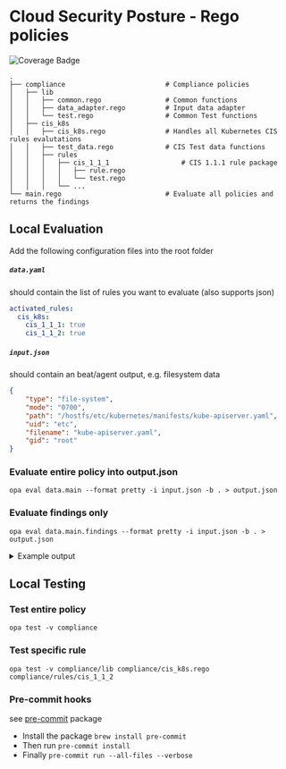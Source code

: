 # Cloud Security Posture - Rego policies

![Coverage Badge](https://img.shields.io/endpoint?url=https://gist.githubusercontent.com/oren-zohar/a7160df46e48dff45b24096de9302d38/raw/csp-security-policies__heads_main.json)



    .
    ├── compliance                         # Compliance policies
    │   ├── lib
    │   │   ├── common.rego                # Common functions
    │   │   ├── data_adapter.rego          # Input data adapter
    │   │   └── test.rego                  # Common Test functions
    │   ├── cis_k8s
    │   │   ├── cis_k8s.rego               # Handles all Kubernetes CIS rules evalutations
    │   │   ├── test_data.rego             # CIS Test data functions
    │   │   ├── rules
    │   │   │   ├── cis_1_1_1                  # CIS 1.1.1 rule package 
    │   │   │   │   ├── rule.rego
    │   │   │   │   └── test.rego
    │   │   │   └── ...
    └── main.rego                          # Evaluate all policies and returns the findings
    
## Local Evaluation
Add the following configuration files into the root folder
##### `data.yaml`
should contain the list of rules you want to evaluate (also supports json)

```yaml
activated_rules:
  cis_k8s:
    cis_1_1_1: true
    cis_1_1_2: true
```

##### `input.json`
should contain an beat/agent output, e.g. filesystem data

```json
{
    "type": "file-system",
    "mode": "0700",
    "path": "/hostfs/etc/kubernetes/manifests/kube-apiserver.yaml",
    "uid": "etc",
    "filename": "kube-apiserver.yaml",
    "gid": "root"
}
```

### Evaluate entire policy into output.json
`opa eval data.main --format pretty -i input.json -b . > output.json`

### Evaluate findings only
`opa eval data.main.findings --format pretty -i input.json -b . > output.json`

<details> 
<summary>Example output</summary>
  
```json
{
  "findings": [
    {
      "result": {
        "evaluation": "failed",
        "evidence": {
          "filemode": "0700"
        }
      },
      "rule": {
        "benchmark": "CIS Kubernetes",
        "description": "The API server pod specification file controls various parameters that set the behavior of the API server. You should restrict its file permissions to maintain the integrity of the file. The file should be writable by only the administrators on the system.",
        "impact": "None",
        "name": "Ensure that the API server pod specification file permissions are set to 644 or more restrictive",
        "remediation": "chmod 644 /etc/kubernetes/manifests/kube-apiserver.yaml",
        "tags": [
          "CIS",
          "CIS v1.6.0",
          "Kubernetes",
          "CIS 1.1.1",
          "Master Node Configuration"
        ]
      }
    },
    {
      "result": {
        "evaluation": "passed",
        "evidence": {
          "gid": "root",
          "uid": "root"
        }
      },
      "rule": {
        "benchmark": "CIS Kubernetes",
        "description": "The API server pod specification file controls various parameters that set the behavior of the API server. You should set its file ownership to maintain the integrity of the file. The file should be owned by root:root.",
        "impact": "None",
        "name": "Ensure that the API server pod specification file ownership is set to root:root",
        "remediation": "chown root:root /etc/kubernetes/manifests/kube-apiserver.yaml",
        "tags": [
          "CIS",
          "CIS v1.6.0",
          "Kubernetes",
          "CIS 1.1.2",
          "Master Node Configuration"
        ]
      }
    }
  ],
  "resource": {
    "filename": "kube-apiserver.yaml",
    "gid": "root",
    "mode": "0700",
    "path": "/hostfs/etc/kubernetes/manifests/kube-apiserver.yaml",
    "type": "file-system",
    "uid": "root"
  }
}
```
  
</details>

## Local Testing
### Test entire policy
`opa test -v compliance`

### Test specific rule
`opa test -v compliance/lib compliance/cis_k8s.rego compliance/rules/cis_1_1_2`

### Pre-commit hooks
see [pre-commit](https://pre-commit.com/) package

- Install the package `brew install pre-commit`
- Then run `pre-commit install`
- Finally `pre-commit run --all-files --verbose`
